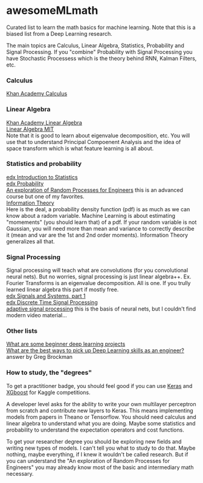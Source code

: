 # awesomeMLmath
Curated list to learn the math basics for machine learning. Note that this is a biased list from a Deep Learning research.

The main topics are Calculus, Linear Algebra, Statistics, Probability and Signal Processing. If you "combine" Probability with Signal Processing you have Stochastic Processess which is the theory behind RNN, Kalman Filters, etc.

### Calculus
[Khan Academy Calculus](https://www.khanacademy.org/math/calculus-home)

### Linear Algebra
[Khan Academy Linear Algebra](https://www.khanacademy.org/math/linear-algebra)  
[Linear Algebra MIT](http://ocw.mit.edu/courses/mathematics/18-06-linear-algebra-spring-2010/video-lectures/lecture-21-eigenvalues-and-eigenvectors/)  
Note that it is good to learn about eigenvalue decomposition, etc. You will use that to understand Principal Compoenent Analysis and the idea of space transform which is what feature learning is all about.

### Statistics and probability
[edx Introduction to Statistics](https://www.edx.org/course/introduction-statistics-descriptive-uc-berkeleyx-stat2-1x)  
[edx Probability](https://www.edx.org/course/introduction-statistics-probability-uc-berkeleyx-stat2-2x)  
[An exploration of Random Processes for Engineers](http://www.ifp.illinois.edu/~hajek/Papers/randomprocDec11.pdf) this is an advanced course but one of my favorites.  
[Information Theory](http://colah.github.io/posts/2015-09-Visual-Information/)  
Here is the deal, a probability density function (pdf) is as much as we can know about a radom variable. Machine Learning is about estimating "momements" (you should learn that) of a pdf. If your random variable is not Gaussian, you will need more than mean and variance to correctly describe it (mean and var are the 1st and 2nd order moments). Information Theory generalizes all that.

### Signal Processing
Signal processing will teach what are convolutions (for you convolutional neural nets). But no worries, signal processing is just linear algebra++. Ex. Fourier Transforms is an eigenvalue decomposition. All is one. If you trully learned linear algebra this part if mostly free.  
[edx Signals and Systems, part 1](https://www.edx.org/course/signals-systems-part-1-iitbombayx-ee210-1x-1)  
[edx Discrete Time Signal Processing](https://www.edx.org/course/discrete-time-signal-processing-mitx-6-341x-1)  
[adaptive signal processing](https://en.wikipedia.org/wiki/Adaptive_filter) this is the basis of neural nets, but I couldn't find modern video material...

### Other lists
[What are some beginner deep learning projects](https://www.quora.com/What-are-some-beginner-Deep-Learning-project-ideas)  
[What are the best ways to pick up Deep Learning skills as an engineer?](https://www.quora.com/What-are-the-best-ways-to-pick-up-Deep-Learning-skills-as-an-engineer/answer/Greg-Brockman) answer by Greg Brockman

### How to study, the "degrees"
To get a practitioner badge, you should feel good if you can use [Keras](https://github.com/fchollet/keras.git) and [XGboost](https://github.com/dmlc/xgboost) for Kaggle competitions.    

A developer level asks for the ability to write your own multilayer perceptron from scratch and contribute new layers to Keras. This means implementing models from papers in Theano or Tensorflow. You should need calculus and linear algebra to understand what you are doing. Maybe some statistics and probability to understand the expectation operators and cost functions.  

To get your researcher degree you should be exploring new fields and writing new types of models. I can't tell you what to study to do that. Maybe nothing, maybe everything, if I knew it wouldn't be called research. But if you can understand the "An exploration of Random Processes for Engineers" you may already know most of the basic and intermediary math necessary.
